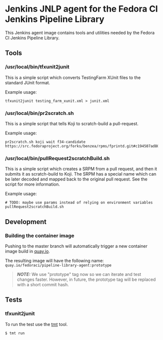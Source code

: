 # Jenkins JNLP agent for the Fedora CI Jenkins Pipeline Library

This Jenkins agent image contains tools and utilities needed by the Fedora CI Jenkins Pipeline Library.

## Tools

### /usr/local/bin/tfxunit2junit

This is a simple script which converts TestingFarm XUnit files to the standard JUnit format.

Example usage:

```shell
tfxunit2junit testing_farm_xunit.xml > junit.xml
```

### /usr/local/bin/pr2scratch.sh

This is a simple script that tells Koji to scratch-build a pull-request.

Example usage:

```shell
pr2scratch.sh koji wait f34-candidate https://src.fedoraproject.org/forks/benzea/rpms/fprintd.git#c194507ad80f189aed086726ccf5e5276e80d761
```


### /usr/local/bin/pullRequest2scratchBuild.sh

This is a simple script which creates a SRPM from a pull request, and then it submits it as scratch-build to Koji. The SRPM has a special name which can be later decoded and mapped back to the original pull request. See the script for more information.

Example usage:

```shell
# TODO: maybe use params instead of relying on environment variables
pullRequest2scratchBuild.sh
```

## Development

### Building the container image

Pushing to the master branch will automatically trigger a new container image build in [quay.io](https://quay.io/organization/fedoraci).

The resulting image will have the following name: `quay.io/fedoraci/pipeline-library-agent:prototype`

> **_NOTE:_** We use "prototype" tag now so we can iterate and test changes faster. However, in future, the prototype tag will be replaced with a short commit hash.

## Tests

### tfxunit2junit

To run the test use the [tmt](https://tmt.readthedocs.io/) tool.

```shell
$ tmt run
```
